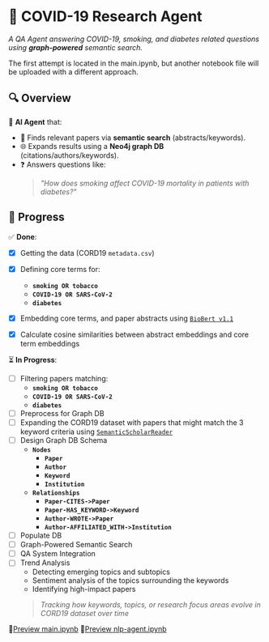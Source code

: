 # 🦠 COVID-19 Research Agent 
*A QA Agent answering COVID-19, smoking, and diabetes related questions using **graph-powered** semantic search.*

The first attempt is located in the main.ipynb, but another notebook file will be uploaded with a different approach.

## 🔍 Overview  
🧠 **AI Agent** that:  
- 🔎 Finds relevant papers via **semantic search** (abstracts/keywords).  
- 🌐 Expands results using a **Neo4j graph DB** (citations/authors/keywords).  
- ❓ Answers questions like:  
  > *"How does smoking affect COVID-19 mortality in patients with diabetes?"*  

## 📌 Progress  
✅ **Done**:  
- [x] Getting the data (CORD19 `metadata.csv`)
- [x] Defining core terms for:
  - **`smoking OR tobacco`**  
  - **`COVID-19 OR SARS-CoV-2`**
  - **`diabetes`**
- [x] Embedding core terms, and paper abstracts using [`BioBert v1.1`](https://huggingface.co/dmis-lab/biobert-v1.1)
- [x] Calculate cosine similarities between abstract embeddings and core term embeddings
    

⏳ **In Progress**: 
- [ ] Filtering papers matching:  
  - **`smoking OR tobacco`**  
  - **`COVID-19 OR SARS-CoV-2`**
  - **`diabetes`**
- [ ] Preprocess for Graph DB
- [ ] Expanding the CORD19 dataset with papers that might match the 3 keyword criteria using [`SemanticScholarReader`](https://github.com/run-llama/llama_index/tree/main/llama-index-integrations/readers/llama-index-readers-semanticscholar)
- [ ] Design Graph DB Schema
   - **`Nodes`**
     - **`Paper`**
     - **`Author`**
     - **`Keyword`**
     - **`Institution`**  
   - **`Relationships`**
     - **`Paper-CITES->Paper`**
     - **`Paper-HAS_KEYWORD->Keyword`**
     - **`Author-WROTE->Paper`**
     - **`Author-AFFILIATED_WITH->Institution`**
- [ ] Populate DB
- [ ] Graph-Powered Semantic Search
- [ ] QA System Integration
- [ ] Trend Analysis
    - Detecting emerging topics and subtopics
    - Sentiment analysis of the topics surrounding the keywords
    - Identifying high-impact papers
    > *Tracking how keywords, topics, or research focus areas evolve in CORD19 dataset over time*

📌[Preview main.ipynb](https://nbviewer.org/github/danebencedavid/NLP-A-Agent/blob/master/main.ipynb)
📌[Preview nlp-agent.ipynb](https://nbviewer.org/github/danebencedavid/NLP-A-Agent/blob/master/npl_agent.ipynb)








